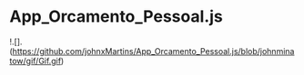 # App_Orcamento_Pessoal.js
!.[].(https://github.com/johnxMartins/App_Orcamento_Pessoal.js/blob/johnminatow/gif/Gif.gif)
